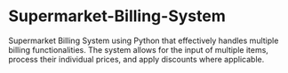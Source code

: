 # Supermarket-Billing-System
Supermarket Billing System using Python that effectively handles multiple billing functionalities. The system allows for the input of multiple items, process their individual prices, and apply discounts where applicable. 
